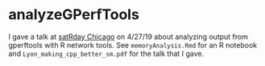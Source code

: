 # analyzeGPerfTools

I gave a talk at [satRday Chicago](https://chicago2019.satrdays.org) on 4/27/19 about analyzing output from gperftools with R network tools. See `memoryAnalysis.Rmd` for an R notebook and `Lyon_making_cpp_better_sm.pdf` for the talk that I gave. 
